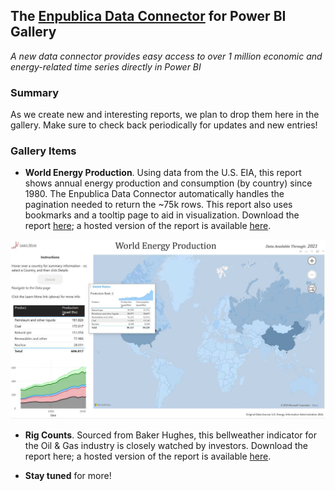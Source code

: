 ## The [Enpublica Data Connector](https://github.com/tylerchessman/PBI_FRED_EIA) for Power BI Gallery

_A new data connector provides easy access to over 1 million economic and energy-related time series directly in Power BI_

### Summary

As we create new and interesting reports, we plan to drop them here in the gallery.  Make sure to check back periodically for updates and new entries!

### Gallery Items

* **World Energy Production**.  Using data from the U.S. EIA, this report shows annual energy production and consumption (by country) since 1980.  The Enpublica Data Connector automatically handles the pagination needed to return the ~75k rows.  This report also uses bookmarks and a tooltip page to aid in visualization.   Download the report [here](https://github.com/tylerchessman/PBI_FRED_EIA/raw/main/Tutorials/Gallery/EIA_WorldEnergyProduction.pbix); a hosted version of the report is available [here](https://app.powerbi.com/view?r=eyJrIjoiMDZmYTQzZmUtNzgyZC00ZDM0LTk1ODQtMmM5NzIwZDkwZWI3IiwidCI6IjRmY2YxMGM2LWVjODEtNDhkYy1iNzZjLTJjM2Q2MDAxN2M1YSIsImMiOjZ9&embedImagePlaceholder=true).
  
![](./images/Thumbnail_Gallery_001_WorldEnergyProduction.jpg)

* **Rig Counts**.  Sourced from Baker Hughes, this bellweather indicator for the Oil & Gas industry is closely watched by investors.  Download the report here; a hosted version of the report is available [here](https://app.powerbi.com/view?r=eyJrIjoiNGJhZGI2YjQtNWJiZC00NWNjLWIzN2EtOGZkY2FkMDk4M2EyIiwidCI6IjRmY2YxMGM2LWVjODEtNDhkYy1iNzZjLTJjM2Q2MDAxN2M1YSIsImMiOjZ9).
  
* **Stay tuned** for more!

